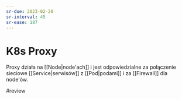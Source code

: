 ```yaml
---
sr-due: 2023-02-20
sr-interval: 45
sr-ease: 187
---
```


# K8s Proxy
Proxy działa na [[Node|node'ach]] i jest odpowiedzialne za połączenie sieciowe [[Service|serwisów]] z [[Pod|podami]] i za [[Firewall]] dla node'ów.

#review 